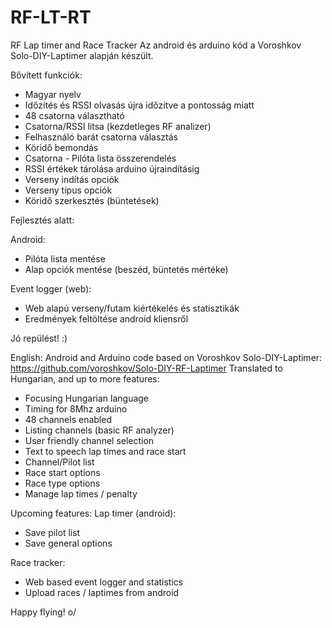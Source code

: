 # RF-LT-RT
RF Lap timer and Race Tracker
Az android és arduino kód a Voroshkov Solo-DIY-Laptimer alapján készült.

Bővített funkciók:

- Magyar nyelv
- Időzítés és RSSI olvasás újra időzítve a pontosság miatt
- 48 csatorna választható
- Csatorna/RSSI litsa (kezdetleges RF analizer)
- Felhasználó barát csatorna választás
- Köridő bemondás
- Csatorna - Pilóta lista összerendelés
- RSSI értékek tárolása arduino újraindításig
- Verseny indítás opciók
- Verseny típus opciók
- Köridő szerkesztés (büntetések)

Fejlesztés alatt:

Android:
- Pilóta lista mentése
- Alap opciók mentése (beszéd, büntetés mértéke)

Event logger (web):
- Web alapú verseny/futam kiértékelés és statisztikák
- Eredmények feltöltése android kliensről

Jó repülést! :)

English:
Android and Arduino code based on Voroshkov Solo-DIY-Laptimer: https://github.com/voroshkov/Solo-DIY-RF-Laptimer
Translated to Hungarian, and up to more features:

- Focusing Hungarian language
- Timing for 8Mhz arduino
- 48 channels enabled
- Listing channels (basic RF analyzer)
- User friendly channel selection
- Text to speech lap times and race start
- Channel/Pilot list
- Race start options
- Race type options
- Manage lap times / penalty

Upcoming features:
Lap timer (android):
- Save pilot list
- Save general options

Race tracker:
- Web based event logger and statistics
- Upload races / laptimes from android

Happy flying! o/

